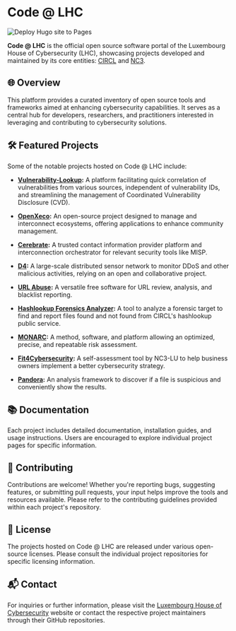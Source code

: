 # Code @ LHC

![Deploy Hugo site to Pages](https://github.com/NC3-LU/code.lhc.lu/actions/workflows/hugo.yml/badge.svg)

**Code @ LHC** is the official open source software portal of the Luxembourg House of Cybersecurity (LHC), showcasing projects developed and maintained by its core entities: [CIRCL](https://circl.lu) and [NC3](https://nc3.lu).

## 🌐 Overview

This platform provides a curated inventory of open source tools and frameworks aimed at enhancing cybersecurity capabilities. It serves as a central hub for developers, researchers, and practitioners interested in leveraging and contributing to cybersecurity solutions.

## 🛠️ Featured Projects

Some of the notable projects hosted on Code @ LHC include:

- **[Vulnerability-Lookup](https://code.lhc.lu/projects/vulnerability-lookup/):** A platform facilitating quick correlation of vulnerabilities from various sources, independent of vulnerability IDs, and streamlining the management of Coordinated Vulnerability Disclosure (CVD).

- **[OpenXeco](https://code.lhc.lu/projects/openxeco/):** An open-source project designed to manage and interconnect ecosystems, offering applications to enhance community management.

- **[Cerebrate](https://code.lhc.lu/projects/cerebrate/):** A trusted contact information provider platform and interconnection orchestrator for relevant security tools like MISP.

- **[D4](https://code.lhc.lu/projects/d4/):** A large-scale distributed sensor network to monitor DDoS and other malicious activities, relying on an open and collaborative project.

- **[URL Abuse](https://code.lhc.lu/projects/url-abuse/):** A versatile free software for URL review, analysis, and blacklist reporting.

- **[Hashlookup Forensics Analyzer](https://code.lhc.lu/projects/hashlookup/):** A tool to analyze a forensic target to find and report files found and not found from CIRCL's hashlookup public service.

- **[MONARC](https://code.lhc.lu/projects/monarc/):** A method, software, and platform allowing an optimized, precise, and repeatable risk assessment.

- **[Fit4Cybersecurity](https://code.lhc.lu/projects/fit4cybersecurity/):** A self-assessment tool by NC3-LU to help business owners implement a better cybersecurity strategy.

- **[Pandora](https://code.lhc.lu/projects/pandora/):** An analysis framework to discover if a file is suspicious and conveniently show the results.

## 📚 Documentation

Each project includes detailed documentation, installation guides, and usage instructions. Users are encouraged to explore individual project pages for specific information.

## 🤝 Contributing

Contributions are welcome! Whether you're reporting bugs, suggesting features, or submitting pull requests, your input helps improve the tools and resources available. Please refer to the contributing guidelines provided within each project's repository.

## 📄 License

The projects hosted on Code @ LHC are released under various open-source licenses. Please consult the individual project repositories for specific licensing information.

## 📬 Contact

For inquiries or further information, please visit the [Luxembourg House of Cybersecurity](https://lhc.lu) website or contact the respective project maintainers through their GitHub repositories.